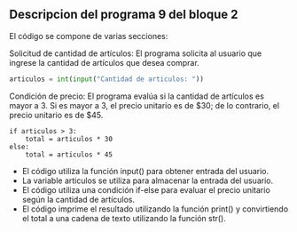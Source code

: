 ## Descripcion del programa 9 del bloque 2 
El código se compone de varias secciones:

Solicitud de cantidad de artículos:
 El programa solicita al usuario que ingrese la cantidad de artículos que desea comprar.
``` python
articulos = int(input("Cantidad de articulos: "))
```

 Condición de precio:
El programa evalúa si la cantidad de artículos es mayor a 3. Si es mayor a 3,
el precio unitario es de $30; de lo contrario, el precio unitario es de $45.
```pyhton
if articulos > 3:
    total = articulos * 30
else:
    total = articulos * 45
```

- El código utiliza la función input() para obtener entrada del usuario.
- La variable articulos se utiliza para almacenar la entrada del usuario.
- El código utiliza una condición if-else para evaluar el precio unitario según la cantidad de artículos.
- El código imprime el resultado utilizando la función print() y convirtiendo el total a una cadena de texto utilizando la función str().
